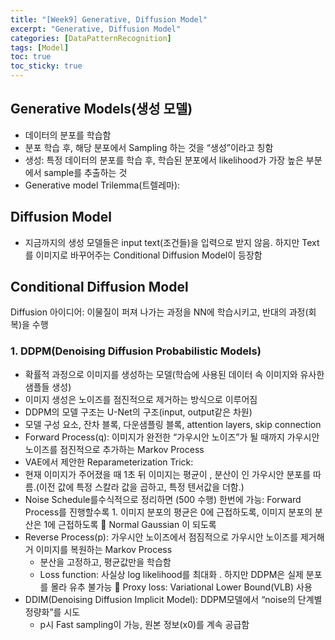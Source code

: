 ```yaml
---
title: "[Week9] Generative, Diffusion Model"
excerpt: "Generative, Diffusion Model"
categories: [DataPatternRecognition]
tags: [Model]
toc: true
toc_sticky: true
---
```



## Generative Models(생성 모델)
* 데이터의 분포를 학습함
* 분포 학습 후, 해당 분포에서 Sampling 하는 것을 “생성”이라고 칭함
* 생성: 특정 데이터의 분포를 학습 후, 학습된 분포에서 likelihood가 가장 높은 부분에서 sample를 추출하는 것
* Generative model Trilemma(트렐레마):

## Diffusion Model
* 지금까지의 생성 모델들은 input text(조건들)을 입력으로 받지 않음. 하지만 Text를 이미지로 바꾸어주는 Conditional Diffusion Model이 등장함

## Conditional Diffusion Model
Diffusion 아이디어: 이물질이 퍼져 나가는 과정을 NN에 학습시키고, 반대의 과정(회복)을 수행

### 1. DDPM(Denoising Diffusion Probabilistic Models)
*	확률적 과정으로 이미지를 생성하는 모델(학습에 사용된 데이터 속 이미지와 유사한 샘플들 생성)
*	이미지 생성은 노이즈를 점진적으로 제거하는 방식으로 이루어짐
*	DDPM의 모델 구조는 U-Net의 구조(input, output같은 차원)
*	모델 구성 요소, 잔차 블록, 다운샘플링 블록, attention layers, skip connection
*	Forward Process(q): 이미지가 완전한 “가우시안 노이즈”가 될 때까지 가우시안 노이즈를 점진적으로 추가하는 Markov Process
  * VAE에서 제안한 Reparameterization Trick:  
  * 현재 이미지가 주어졌을 때 1초 뒤 이미지는 평균이  , 분산이  인 가우시안 분포를 따름.(이전 값에 특정 스칼라 값을 곱하고, 특정 텐서값을 더함.)
  * Noise Schedule를수식적으로 정리하면 (500 수행) 한번에 가능: Forward Process를 진행할수록 1. 이미지 분포의 평균은 0에 근접하도록, 이미지 분포의 분산은 1에 근접하도록  Normal Gaussian 이 되도록
* Reverse Process(p): 가우시안 노이즈에서 점짐적으로 가우시안 노이즈를 제거해거 이미지를 복원하는 Markov Process
  * 분산을 고정하고, 평균값만을 학습함
  * Loss function: 사실상 log likelihood를 최대화  . 하지만 DDPM은 실제 분포를 몰라 유추 불가능  Proxy loss: Variational Lower Bound(VLB) 사용
* DDIM(Denoising Diffusion Implicit Model): DDPM모델에서 “noise의 단계별 정량화”를 시도
  * p시 Fast sampling이 가능, 원본 정보(x0)를 계속 공급함